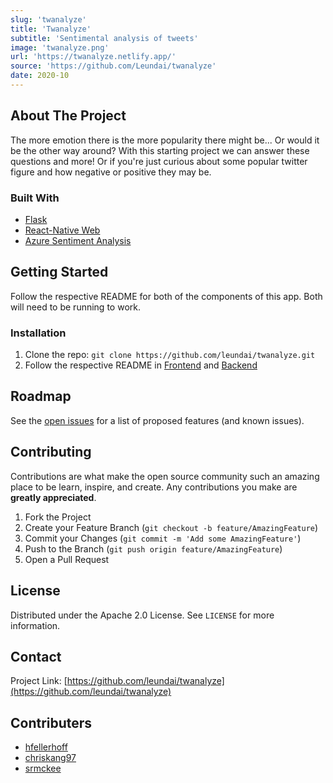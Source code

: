 ```yaml
---
slug: 'twanalyze'
title: 'Twanalyze'
subtitle: 'Sentimental analysis of tweets'
image: 'twanalyze.png'
url: 'https://twanalyze.netlify.app/'
source: 'https://github.com/Leundai/twanalyze'
date: 2020-10
---
```


## About The Project

The more emotion there is the more popularity there might be... Or would it be the other way around? With this starting project we can answer these questions and more! Or if you're just curious about some popular twitter figure and how negative or positive they may be.

### Built With

- [Flask](https://flask.palletsprojects.com/en/1.1.x/)
- [React-Native Web](https://github.com/necolas/react-native-web)
- [Azure Sentiment Analysis](https://github.com/necolas/react-native-web)

<!-- GETTING STARTED -->

## Getting Started

Follow the respective README for both of the components of this app. Both will need to be running to work.

### Installation

1. Clone the repo: `git clone https://github.com/leundai/twanalyze.git`
2. Follow the respective README in [Frontend](https://github.com/Leundai/twanalyze/tree/main/frontend) and [Backend](https://github.com/Leundai/twanalyze/tree/main/backend)

<!-- ROADMAP -->

## Roadmap

See the [open issues](https://github.com/leundai/twanalyze/issues) for a list of proposed features (and known issues).

<!-- CONTRIBUTING -->

## Contributing

Contributions are what make the open source community such an amazing place to be learn, inspire, and create. Any contributions you make are **greatly appreciated**.

1. Fork the Project
2. Create your Feature Branch (`git checkout -b feature/AmazingFeature`)
3. Commit your Changes (`git commit -m 'Add some AmazingFeature'`)
4. Push to the Branch (`git push origin feature/AmazingFeature`)
5. Open a Pull Request

<!-- LICENSE -->

## License

Distributed under the Apache 2.0 License. See `LICENSE` for more information.

<!-- CONTACT -->

## Contact

Project Link: [https://github.com/leundai/twanalyze](https://github.com/leundai/twanalyze)

<!-- ACKNOWLEDGEMENTS -->

## Contributers

- [hfellerhoff](https://github.com/hfellerhoff)
- [chriskang97](https://github.com/chriskang97)
- [srmckee](https://github.com/srmckee)
